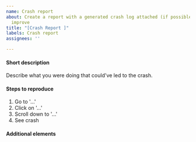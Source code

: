 ```yaml
---
name: Crash report
about: Create a report with a generated crash log attached (if possible) to help mLauncher
  improve
title: "[Crash Report ]"
labels: Crash report
assignees: ''

---
```


<!--
Thank you for your help in making mLauncher more stable and reliable!

Guide to a good crash-report:
• Please search existing bug/crash reports to avoid creating duplicates.
• Give your crash report a good name (no generics like "Error" or "Crash"), so others can easily identify the topic of your issue.
• Describe what you were doing what could've led to the crash and whether the crash is random or reproducible.
-->

#### Short description <!-- to be filled in -->
Describe what you were doing that could've led to the crash.

#### Steps to reproduce <!-- to be filled in -->
1. Go to '…'
2. Click on '…'
3. Scroll down to '…'
4. See crash

#### Additional elements

<!-- Paste the generated crash log below where applicable or screenshot, screen recording etc... -->
